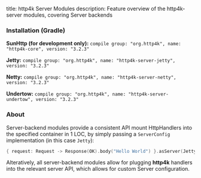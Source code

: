 title: http4k Server Modules
description: Feature overview of the http4k-server modules, covering Server backends

### Installation (Gradle)
**SunHttp (for development only):** ```compile group: "org.http4k", name: "http4k-core", version: "3.2.3"```

**Jetty:** ```compile group: "org.http4k", name: "http4k-server-jetty", version: "3.2.3"```

**Netty:** ```compile group: "org.http4k", name: "http4k-server-netty", version: "3.2.3"```

**Undertow:** ```compile group: "org.http4k", name: "http4k-server-undertow", version: "3.2.3"```

### About
Server-backend modules provide a consistent API mount HttpHandlers into the specified container in 1 LOC, by simply passing a `ServerConfig` implementation (in this case `Jetty`):

```kotlin
{ request: Request -> Response(OK).body("Hello World") }.asServer(Jetty(8000)).start().block()
```
Alteratively, all server-backend modules allow for plugging **http4k** handlers into the relevant server API, which allows for custom Server configuration.
